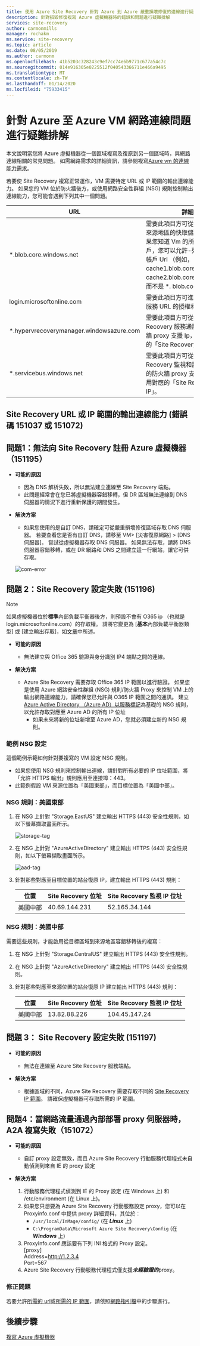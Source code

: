 ```yaml
---
title: 使用 Azure Site Recovery 針對 Azure 到 Azure 嚴重損壞修復的連線進行疑難排解
description: 針對損毀修復複寫 Azure 虛擬機器時的錯誤和問題進行疑難排解
services: site-recovery
author: carmonmills
manager: rochakm
ms.service: site-recovery
ms.topic: article
ms.date: 08/05/2019
ms.author: carmonm
ms.openlocfilehash: 41b5203c328243c9ef7cc74e6b9771c677a54c7c
ms.sourcegitcommit: 014e916305e0225512f040543366711e466a9495
ms.translationtype: MT
ms.contentlocale: zh-TW
ms.lasthandoff: 01/14/2020
ms.locfileid: "75933415"
---
```

# <a name="troubleshoot-azure-to-azure-vm-network-connectivity-issues"></a>針對 Azure 至 Azure VM 網路連線問題進行疑難排解

本文說明當您將 Azure 虛擬機器從一個區域複寫及復原到另一個區域時，與網路連線相關的常見問題。 如需網路需求的詳細資訊，請參閱複寫[Azure vm 的連線能力需求](azure-to-azure-about-networking.md)。

若要使 Site Recovery 複寫正常運作，VM 需要特定 URL 或 IP 範圍的輸出連線能力。 如果您的 VM 位於防火牆後方，或使用網路安全性群組 (NSG) 規則控制輸出連線能力，您可能會遇到下列其中一個問題。

**URL** | **詳細資料**  
--- | ---
*.blob.core.windows.net | 需要此項目方可從 VM 將資料寫入來源地區的快取儲存體帳戶中。 如果您知道 Vm 的所有快取儲存體帳戶，您可以允許-列出特定的儲存體帳戶 Url （例如，cache1.blob.core.windows.net 和 cache2.blob.core.windows.net），而不是 *. blob.core.windows.net
login.microsoftonline.com | 需要此項目方可進行 Site Recovery 服務 URL 的授權和驗證。
*.hypervrecoverymanager.windowsazure.com | 需要此項目方可從 VM 進行 Site Recovery 服務通訊。 如果您的防火牆 proxy 支援 Ip，您可以使用對應的「Site Recovery IP」。
*.servicebus.windows.net | 需要此項目方可從 VM 寫入 Site Recovery 監視和診斷資料。 如果您的防火牆 proxy 支援 Ip，您可以使用對應的「Site Recovery 監視 IP」。

## <a name="outbound-connectivity-for-site-recovery-urls-or-ip-ranges-error-code-151037-or-151072"></a>Site Recovery URL 或 IP 範圍的輸出連線能力 (錯誤碼 151037 或 151072)

## <a name="issue-1-failed-to-register-azure-virtual-machine-with-site-recovery-151195-br"></a>問題1：無法向 Site Recovery 註冊 Azure 虛擬機器（151195） </br>
- **可能的原因** </br>
  - 因為 DNS 解析失敗，所以無法建立連線至 Site Recovery 端點。
  - 此問題經常會在您已將虛擬機器容錯移轉，但 DR 區域無法連線到 DNS 伺服器的情況下進行重新保護的期間發生。

- **解決方案**
   - 如果您使用的是自訂 DNS，請確定可從嚴重損壞修復區域存取 DNS 伺服器。 若要查看您是否有自訂 DNS，請移至 VM> [災害復原網路] > [DNS 伺服器]。 嘗試從虛擬機器存取 DNS 伺服器。 如果無法存取，請將 DNS 伺服器容錯移轉，或在 DR 網路和 DNS 之間建立這一行網站，讓它可供存取。

    ![com-error](./media/azure-to-azure-troubleshoot-errors/custom_dns.png)


## <a name="issue-2-site-recovery-configuration-failed-151196"></a>問題 2：Site Recovery 設定失敗 (151196)

> [!NOTE]
> 如果虛擬機器位於**標準**內部負載平衡器後方，則預設不會有 O365 ip （也就是 login.microsoftonline.com）的存取權。 請將它變更為 [**基本**內部負載平衡器類型] 或 [建立輸出存取]，如[文章](https://aka.ms/lboutboundrulescli)中所述。

- **可能的原因** </br>
  - 無法建立與 Office 365 驗證與身分識別 IP4 端點之間的連線。

- **解決方案**
  - Azure Site Recovery 需要存取 Office 365 IP 範圍以進行驗證。
    如果您是使用 Azure 網路安全性群組 (NSG) 規則/防火牆 Proxy 來控制 VM 上的輸出網路連線能力，請確保您已允許與 O365 IP 範圍之間的通訊。 建立[Azure Active Directory （Azure AD）以服務標記](../virtual-network/security-overview.md#service-tags)為基礎的 NSG 規則，以允許存取對應至 Azure AD 的所有 IP 位址
      - 如果未來將新的位址新增至 Azure AD，您就必須建立新的 NSG 規則。

### <a name="example-nsg-configuration"></a>範例 NSG 設定

這個範例示範如何針對要複寫的 VM 設定 NSG 規則。

- 如果您使用 NSG 規則來控制輸出連線，請針對所有必要的 IP 位址範圍，將「允許 HTTPS 輸出」規則應用至連接埠：443。
- 此範例假設 VM 來源位置為「美國東部」，而目標位置為「美國中部」。

### <a name="nsg-rules---east-us"></a>NSG 規則：美國東部

1. 在 NSG 上針對 "Storage.EastUS" 建立輸出 HTTPS (443) 安全性規則，如以下螢幕擷取畫面所示。

      ![storage-tag](./media/azure-to-azure-about-networking/storage-tag.png)

2. 在 NSG 上針對 "AzureActiveDirectory" 建立輸出 HTTPS (443) 安全性規則，如以下螢幕擷取畫面所示。

      ![aad-tag](./media/azure-to-azure-about-networking/aad-tag.png)

3. 針對那些對應至目標位置的站台復原 IP，建立輸出 HTTPS (443) 規則：

   **位置** | **Site Recovery 位址** |  **Site Recovery 監視 IP 位址**
    --- | --- | ---
   美國中部 | 40.69.144.231 | 52.165.34.144

### <a name="nsg-rules---central-us"></a>NSG 規則：美國中部

需要這些規則，才能啟用從目標區域到來源地區容錯移轉後的複寫：

1. 在 NSG 上針對 "Storage.CentralUS" 建立輸出 HTTPS (443) 安全性規則。

2. 在 NSG 上針對 "AzureActiveDirectory" 建立輸出 HTTPS (443) 安全性規則。

3. 針對那些對應至來源位置的站台復原 IP 建立輸出 HTTPS (443) 規則：

   **位置** | **Site Recovery 位址** |  **Site Recovery 監視 IP 位址**
    --- | --- | ---
   美國中部 | 13.82.88.226 | 104.45.147.24
## <a name="issue-3-site-recovery-configuration-failed-151197"></a>問題 3：	Site Recovery 設定失敗 (151197)
- **可能的原因** </br>
  - 無法在連線至 Azure Site Recovery 服務端點。

- **解決方案**
  - 根據區域的不同，Azure Site Recovery 需要存取不同的 [Site Recovery IP 範圍](https://docs.microsoft.com/azure/site-recovery/azure-to-azure-about-networking#outbound-connectivity-for-ip-address-ranges)。 請確保虛擬機器可存取所需的 IP 範圍。


## <a name="issue-4-a2a-replication-failed-when-the-network-traffic-goes-through-on-premises-proxy-server-151072"></a>問題4：當網路流量通過內部部署 proxy 伺服器時，A2A 複寫失敗（151072）
- **可能的原因** </br>
  - 自訂 proxy 設定無效，而且 Azure Site Recovery 行動服務代理程式未自動偵測到來自 IE 的 proxy 設定


- **解決方案**
  1. 行動服務代理程式偵測到 IE 的 Proxy 設定 (在 Windows 上) 和 /etc/environment (在 Linux 上)。
  2. 如果您只想要為 Azure Site Recovery 行動服務設定 proxy，您可以在 Proxyinfo.conf 中提供 proxy 詳細資料，其位於：</br>
     - ``/usr/local/InMage/config/`` (在 ***Linux*** 上)
     - ``C:\ProgramData\Microsoft Azure Site Recovery\Config`` (在 ***Windows*** 上)
  3. ProxyInfo.conf 應該要有下列 INI 格式的 Proxy 設定。</br>
                [proxy]</br>
                Address=http://1.2.3.4</br>
                Port=567</br>
  4. Azure Site Recovery 行動服務代理程式僅支援***未經驗證的***proxy。

### <a name="fix-the-problem"></a>修正問題
若要允許[所需的 url](azure-to-azure-about-networking.md#outbound-connectivity-for-urls)或[所需的 IP 範圍](azure-to-azure-about-networking.md#outbound-connectivity-for-ip-address-ranges)，請依照[網路指引檔](site-recovery-azure-to-azure-networking-guidance.md)中的步驟進行。


## <a name="next-steps"></a>後續步驟
[複寫 Azure 虛擬機器](site-recovery-replicate-azure-to-azure.md)
